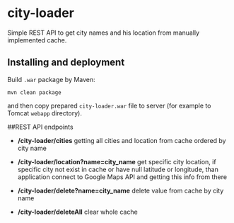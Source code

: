 # city-loader
Simple REST API to get city names and his location from manually implemented cache.

## Installing and deployment

Build `.war` package by Maven:

```
mvn clean package
```
and then copy prepared `city-loader.war` file to server (for example to Tomcat `webapp` directory).


##REST API endpoints

- **/city-loader/cities** getting all cities and location from cache ordered by city name

- **/city-loader/location?name=city_name** get specific city location, if specific city not exist in cache or have null latitude or longitude, than application connect to Google Maps API and getting this info from there 

- **/city-loader/delete?name=city_name** delete value from cache by city name

- **/city-loader/deleteAll** clear whole cache
